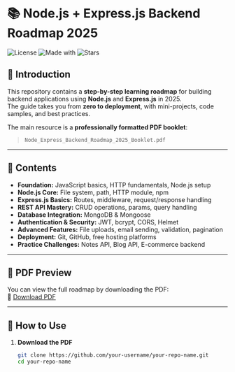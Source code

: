 # 📚 Node.js + Express.js Backend Roadmap 2025

![License](https://img.shields.io/badge/license-MIT-blue.svg)
![Made with](https://img.shields.io/badge/Made%20with-Node.js-green)
![Stars](https://img.shields.io/github/stars/your-username/your-repo-name?style=social)

## 📖 Introduction
This repository contains a **step-by-step learning roadmap** for building backend applications using **Node.js** and **Express.js** in 2025.  
The guide takes you from **zero to deployment**, with mini-projects, code samples, and best practices.

The main resource is a **professionally formatted PDF booklet**:
> `Node_Express_Backend_Roadmap_2025_Booklet.pdf`

---

## 📂 Contents
- **Foundation:** JavaScript basics, HTTP fundamentals, Node.js setup
- **Node.js Core:** File system, path, HTTP module, npm
- **Express.js Basics:** Routes, middleware, request/response handling
- **REST API Mastery:** CRUD operations, params, query handling
- **Database Integration:** MongoDB & Mongoose
- **Authentication & Security:** JWT, bcrypt, CORS, Helmet
- **Advanced Features:** File uploads, email sending, validation, pagination
- **Deployment:** Git, GitHub, free hosting platforms
- **Practice Challenges:** Notes API, Blog API, E-commerce backend

---

## 📘 PDF Preview
You can view the full roadmap by downloading the PDF:  
📄 [Download PDF](./Node_Express_Backend_Roadmap_2025_Booklet.pdf)

---

## 🚀 How to Use
1. **Download the PDF**
   ```bash
   git clone https://github.com/your-username/your-repo-name.git
   cd your-repo-name
